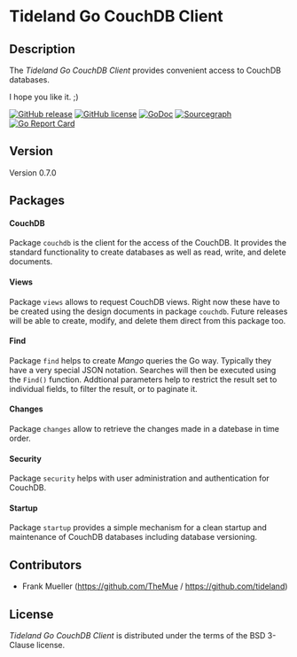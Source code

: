 # Tideland Go CouchDB Client

## Description

The *Tideland Go CouchDB Client* provides convenient access to CouchDB
databases.

I hope you like it. ;)

[![GitHub release](https://img.shields.io/github/release/tideland/gocouch.svg)](https://github.com/tideland/gocouch)
[![GitHub license](https://img.shields.io/badge/license-New%20BSD-blue.svg)](https://raw.githubusercontent.com/tideland/gocouch/master/LICENSE)
[![GoDoc](https://godoc.org/github.com/tideland/gocouch?status.svg)](https://godoc.org/github.com/tideland/gocouch)
[![Sourcegraph](https://sourcegraph.com/github.com/tideland/gocouch/-/badge.svg)](https://sourcegraph.com/github.com/tideland/gocouch?badge)
[![Go Report Card](https://goreportcard.com/badge/github.com/tideland/gocouch)](https://goreportcard.com/report/github.com/tideland/gocouch)

## Version

Version 0.7.0

## Packages

#### CouchDB

Package `couchdb` is the client for the access of the CouchDB. It provides the
standard functionality to create databases as well as read, write, and delete
documents.

#### Views

Package `views` allows to request CouchDB views. Right now these have to be
created using the design documents in package `couchdb`. Future releases will
be able to create, modify, and delete them direct from this package too.

#### Find

Package `find` helps to create *Mango* queries the Go way. Typically they have
a very special JSON notation. Searches will then be executed using the `Find()`
function. Addtional parameters help to restrict the result set to individual
fields, to filter the result, or to paginate it.

#### Changes

Package `changes` allow to retrieve the changes made in a datebase in time order.

#### Security

Package `security` helps with user administration and authentication for CouchDB.

#### Startup

Package `startup` provides a simple mechanism for a clean startup and maintenance
of CouchDB databases including database versioning.

## Contributors

- Frank Mueller (https://github.com/TheMue / https://github.com/tideland)

## License

*Tideland Go CouchDB Client* is distributed under the terms of the BSD 3-Clause license.

